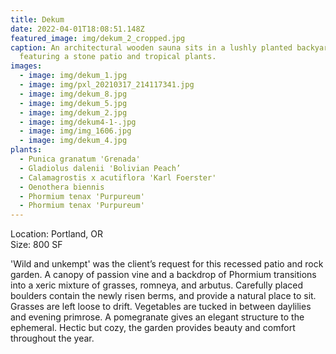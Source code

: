 ```yaml
---
title: Dekum
date: 2022-04-01T18:08:51.148Z
featured_image: img/dekum_2_cropped.jpg
caption: An architectural wooden sauna sits in a lushly planted backyard,
  featuring a stone patio and tropical plants.
images:
  - image: img/dekum_1.jpg
  - image: img/pxl_20210317_214117341.jpg
  - image: img/dekum_8.jpg
  - image: img/dekum_5.jpg
  - image: img/dekum_2.jpg
  - image: img/dekum4-1-.jpg
  - image: img/img_1606.jpg
  - image: img/dekum_4.jpg
plants:
  - Punica granatum 'Grenada'
  - Gladiolus dalenii 'Bolivian Peach’
  - Calamagrostis x acutiflora 'Karl Foerster'
  - Oenothera biennis
  - Phormium tenax 'Purpureum'
  - Phormium tenax 'Purpureum'
---
```

L﻿ocation: Portland, OR\
S﻿ize: 800 SF

'Wild and unkempt' was the client’s request for this recessed patio and rock garden. A canopy of passion vine and a backdrop of Phormium transitions into a xeric mixture of grasses, romneya, and arbutus. Carefully placed boulders contain the newly risen berms, and provide a natural place to sit. Grasses are left loose to drift. Vegetables are tucked in between daylilies and evening primrose. A pomegranate gives an elegant structure to the ephemeral. Hectic but cozy, the garden provides beauty and comfort throughout the year.